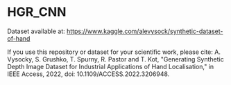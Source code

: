 # HGR_CNN

Dataset available at: https://www.kaggle.com/alevysock/synthetic-dataset-of-hand


If you use this repository or dataset for your scientific work, please cite:
A. Vysocky, S. Grushko, T. Spurny, R. Pastor and T. Kot, "Generating Synthetic Depth Image Dataset for Industrial Applications of Hand Localisation," in IEEE Access, 2022, doi: 10.1109/ACCESS.2022.3206948.
